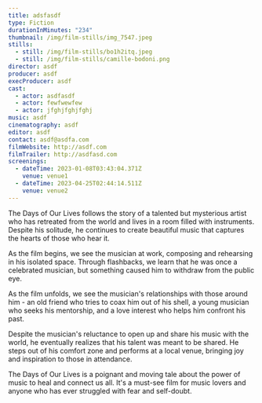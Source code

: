 ```yaml
---
title: adsfasdf
type: Fiction
durationInMinutes: "234"
thumbnail: /img/film-stills/img_7547.jpeg
stills:
  - still: /img/film-stills/bo1h2itq.jpeg
  - still: /img/film-stills/camille-bodoni.png
director: asdf
producer: asdf
execProducer: asdf
cast:
  - actor: asdfasdf
  - actor: fewfwewfew
  - actor: jfghjfghjfghj
music: asdf
cinematography: asdf
editor: asdf
contact: asdf@asdfa.com
filmWebsite: http://asdf.com
filmTrailer: http://asdfasd.com
screenings:
  - dateTime: 2023-01-08T03:43:04.371Z
    venue: venue1
  - dateTime: 2023-04-25T02:44:14.511Z
    venue: venue2
---
```

The Days of Our Lives follows the story of a talented but mysterious artist who has retreated from the world and lives in a room filled with instruments. Despite his solitude, he continues to create beautiful music that captures the hearts of those who hear it.

As the film begins, we see the musician at work, composing and rehearsing in his isolated space. Through flashbacks, we learn that he was once a celebrated musician, but something caused him to withdraw from the public eye.

As the film unfolds, we see the musician's relationships with those around him - an old friend who tries to coax him out of his shell, a young musician who seeks his mentorship, and a love interest who helps him confront his past.

Despite the musician's reluctance to open up and share his music with the world, he eventually realizes that his talent was meant to be shared. He steps out of his comfort zone and performs at a local venue, bringing joy and inspiration to those in attendance.

The Days of Our Lives is a poignant and moving tale about the power of music to heal and connect us all. It's a must-see film for music lovers and anyone who has ever struggled with fear and self-doubt.